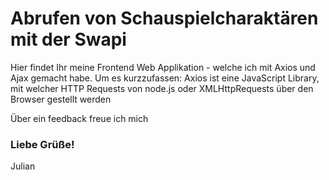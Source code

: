 

<h1>Abrufen von Schauspielcharaktären mit der Swapi</h1>

<p>Hier findet Ihr meine Frontend Web Applikation - welche ich mit Axios und Ajax gemacht habe. Um es kurzzufassen: Axios ist eine JavaScript Library, mit welcher HTTP Requests von node.js oder XMLHttpRequests über den Browser gestellt werden</p>

<p>Über ein feedback freue ich mich</p>

<h3>Liebe Grüße!</h3>
<p>Julian</p>

